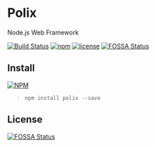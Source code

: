 # Polix

Node.js Web Framework

[![Build Status](https://travis-ci.org/zhoumingque/polix.svg?branch=master)](https://travis-ci.org/zhoumingque/polix)
[![npm](https://img.shields.io/npm/v/npm.svg)](https://www.npmjs.com/package/polix)
[![license](https://img.shields.io/github/license/mashape/apistatus.svg)](https://www.npmjs.com/package/polix)
[![FOSSA Status](https://app.fossa.io/api/projects/git%2Bgithub.com%2Fzhoumingque%2Fpolix.svg?type=shield)](https://app.fossa.io/projects/git%2Bgithub.com%2Fzhoumingque%2Fpolix?ref=badge_shield)

## Install

[![NPM](https://nodei.co/npm/polix.png?compact=true)](https://nodei.co/npm/polix/)

> `npm install polix --save`

## License
[![FOSSA Status](https://app.fossa.io/api/projects/git%2Bgithub.com%2Fzhoumingque%2Fpolix.svg?type=large)](https://app.fossa.io/projects/git%2Bgithub.com%2Fzhoumingque%2Fpolix?ref=badge_large)
